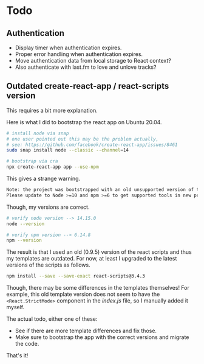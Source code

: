 # Todo

## Authentication

- Display timer when authentication expires.
- Proper error handling when authentication expires.
- Move authentication data from local storage to React context?
- Also authenticate with last.fm to love and unlove tracks?

## Outdated create-react-app / react-scripts version

This requires a bit more explanation.

Here is what I did to bootstrap the react app on Ubuntu 20.04.

```bash
# install node via snap
# one user pointed out this may be the problem actually,
# see: https://github.com/facebook/create-react-app/issues/8461
sudo snap install node --classic --channel=14

# bootstrap via cra
npx create-react-app app --use-npm
```

This gives a strange warning.

```bash
Note: the project was bootstrapped with an old unsupported version of tools.
Please update to Node >=10 and npm >=6 to get supported tools in new projects.  
```

Though, my versions are correct.

```bash
# verify node version --> 14.15.0
node --version

# verify npm version --> 6.14.8
npm --version
```

The result is that I used an old (0.9.5) version of the react scripts and thus my templates are outdated. For now, at least I upgraded to the latest versions of the scripts as follows.

```bash
npm install --save --save-exact react-scripts@3.4.3
```

Though, there may be some differences in the templates themselves! For example, this old template version does not seem to have the `<React.StrictMode>` component in the _index.js_ file, so I manually added it myself. 

The actual todo, either one of these:

- See if there are more template differences and fix those.
- Make sure to bootstrap the app with the correct versions and migrate the code.

That's it!
